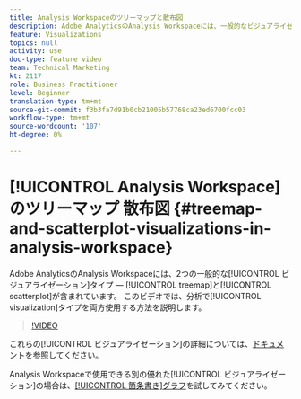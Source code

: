 ```yaml
---
title: Analysis Workspaceのツリーマップと散布図
description: Adobe AnalyticsのAnalysis Workspaceには、一般的なビジュアライゼーションタイプとしてツリーマップと散布図の2つがあります。 このビデオでは、分析で両方のビジュアライゼーションタイプを使用する方法を説明します。
feature: Visualizations
topics: null
activity: use
doc-type: feature video
team: Technical Marketing
kt: 2117
role: Business Practitioner
level: Beginner
translation-type: tm+mt
source-git-commit: f3b3fa7d91b0cb21005b57768ca23ed6700fcc03
workflow-type: tm+mt
source-wordcount: '107'
ht-degree: 0%

---
```



# [!UICONTROL Analysis Workspace] のツリーマップ   散布図  {#treemap-and-scatterplot-visualizations-in-analysis-workspace}

Adobe AnalyticsのAnalysis Workspaceには、2つの一般的な[!UICONTROL ビジュアライゼーション]タイプ — [!UICONTROL treemap]と[!UICONTROL scatterplot]が含まれています。 このビデオでは、分析で[!UICONTROL visualization]タイプを両方使用する方法を説明します。

>[!VIDEO](https://video.tv.adobe.com/v/23988/?quality=12)

これらの[!UICONTROL ビジュアライゼーション]の詳細については、[ドキュメント](https://marketing.adobe.com/resources/help/en_US/analytics/analysis-workspace/treemap.html)を参照してください。

Analysis Workspaceで使用できる別の優れた[!UICONTROL ビジュアライゼーション]の場合は、[[!UICONTROL 箇条書き]グラフ](https://helpx.adobe.com/analytics/kt/using/bullet-graph-viz-analysis-workspace-feature-video-use.html)を試してみてください。

